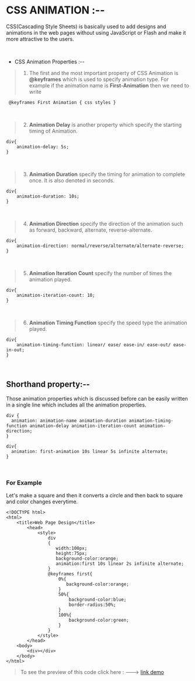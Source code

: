 # CSS ANIMATION :--

CSS(Cascading Style Sheets) is basically used to add designs and animations in the web pages without using JavaScript or Flash and make it more attractive to the users.

<br/>

*   CSS Animation Properties :--


> 1. The first and the most important property of CSS Animation is **@keyframes** which is used to specify animation type. For example if the animation name is **First-Animation** then we need to write 


```
 @keyframes First Animation { css styles }

```
<br/>

> 2. **Animation Delay** is another property which specify the starting timing of Animation.



```
div{
    animation-delay: 5s;
}

```
<br/>

> 3. **Animation Duration** specify the timing for animation to complete once. It is also denoted in seconds.

```
div{
    animation-duration: 10s;
}

```
<br/>

> 4. **Animation Direction** specify the direction of the animation such as forward, backward, alternate, reverse-alternate.

```
div{
    animation-direction: normal/reverse/alternate/alternate-reverse;
}

```

<br/>

> 5. **Animation Iteration Count** specify the number of times the animation played.

```
div{
    animation-iteration-count: 10;
}

```

<br/>

> 6. **Animation Timing Function** specify the speed type the animation played.

```
div{
    animation-timing-function: linear/ ease/ ease-in/ ease-out/ ease-in-out;
}

```
<br/>

**<h2>Shorthand property:--</h2>**

Those animation properties which is discussed before can be easily written in a single line which includes all the animation properties.



```
div {
  animation: animation-name animation-duration animation-timing-function animation-delay animation-iteration-count animation-direction;
}

```
```
div{
  animation: first-animation 10s linear 5s infinite alternate;
}
```
<br/>
<h3>For Example</h3>
Let's make a square and then it converts a circle and then back to square and color changes everytime.

```
<!DOCTYPE html>
<html>
    <title>Web Page Design</title>
        <head>
            <style>
                div
                {
                   width:100px;
                   height:75px;
                   background-color:orange;
                   animation:first 10s linear 2s infinite alternate;
                }
                @keyframes first{
                    0%{
                       background-color:orange;
                    }
                    50%{
                        background-color:blue;
                        border-radius:50%;
                    }
                    100%{
                        background-color:green;
                    }
                }
            </style>
        </head>
    <body>
        <div></div>
    </body>
</html>

```

> To see the preview of this code click here : ---> 
[link demo](http://tpcg.io/5ZBIE1)
